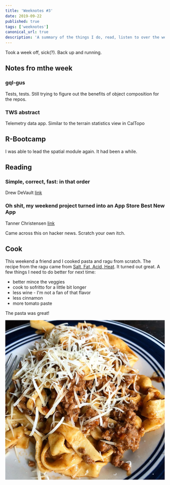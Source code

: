 ```yaml
---
title: 'Weeknotes #3'
date: 2019-09-22
published: true
tags: ['weeknotes']
canonical_url: true
description: 'A summary of the things I do, read, listen to over the week'
---
```


Took a week off, sick(?). Back up and running.

## Notes fro mthe week

### gql-gus

Tests, tests. Still trying to figure out the benefits of object composition for the repos.

### TWS abstract

Telemetry data app. Similar to the terrain statistics view in CalTopo

## R-Bootcamp

I was able to lead the spatial module again. It had been a while.

## Reading

### Simple, correct, fast: in that order
Drew DeVault [link](https://drewdevault.com/2018/07/09/Simple-correct-fast.html)

### Oh shit, my weekend project turned into an App Store Best New App
Tanner Christensen [link](https://tannerchristensen.com/blog/2018/12/30/oh-shit-my-weekend-project-turned-into-an-app-store-best-new-app)

Came across this on hacker news. Scratch your own itch. 

## Cook

This weekend a friend and I cooked pasta and ragu from scratch. The recipe from the ragu came from [Salt, Fat, Acid, Heat](https://www.saltfatacidheat.com/buy-book). It turned out great. A few things I need to do better for next time: 

* better mince the veggies
* cook to sofritto for a little bit longer
* less wine - I'm not a fan of that flavor
* less cinnamon
* more tomato paste

The pasta was great!

![pasta and ragu](./pasta-ragu.jpg)